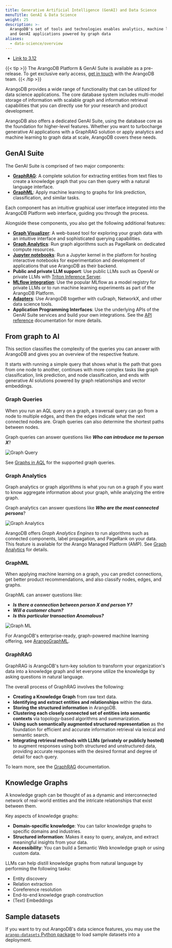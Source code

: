 ```yaml
---
title: Generative Artificial Intelligence (GenAI) and Data Science
menuTitle: GenAI & Data Science
weight: 25
description: >-
  ArangoDB's set of tools and technologies enables analytics, machine learning,
  and GenAI applications powered by graph data
aliases:
  - data-science/overview
---
```

- [Link to 3.12](../arangodb/3.12/aql/_index.md)

{{< tip >}}
The ArangoDB Platform & GenAI Suite is available as a pre-release. To get
exclusive early access, [get in touch](https://arangodb.com/contact/) with
the ArangoDB team.
{{< /tip >}}

ArangoDB provides a wide range of functionality that can be utilized for
data science applications. The core database system includes multi-model storage
of information with scalable graph and information retrieval capabilities that
you can directly use for your research and product development.

ArangoDB also offers a dedicated GenAI Suite, using the database core
as the foundation for higher-level features. Whether you want to turbocharge
generative AI applications with a GraphRAG solution or apply analytics and
machine learning to graph data at scale, ArangoDB covers these needs.

<!--
ArangoDB's Graph Analytics and GraphML capabilities provide various solutions
in data science and data analytics. Multiple data science personas within the
engineering space can make use of ArangoDB's set of tools and technologies that
enable analytics and machine learning on graph data. 
-->

## GenAI Suite

The GenAI Suite is comprised of two major components:

- [**GraphRAG**](#graphrag): A complete solution for extracting entities
  from text files to create a knowledge graph that you can then query with a
  natural language interface.
- [**GraphML**](#graphml): Apply machine learning to graphs for link prediction,
  classification, and similar tasks.

Each component has an intuitive graphical user interface integrated into the
ArangoDB Platform web interface, guiding you through the process.

Alongside these components, you also get the following additional features:

- [**Graph Visualizer**](../data-platform/graph-visualizer.md): A web-based tool for exploring your graph data with an
  intuitive interface and sophisticated querying capabilities.
- [**Graph Analytics**](graph-analytics.md): Run graph algorithms such as PageRank
  on dedicated compute resources.
- [**Jupyter notebooks**](notebook-servers.md): Run a Jupyter kernel in the platform for hosting
  interactive notebooks for experimentation and development of applications
  that use ArangoDB as their backend.
- **Public and private LLM support**: Use public LLMs such as OpenAI
  or private LLMs with [Triton Inference Server](services/triton-inference-server.md).  
- [**MLflow integration**](services/mlflow.md): Use the popular MLflow as a model registry for private LLMs
  or to run machine learning experiments as part of the ArangoDB Platform.
- [**Adapters**](../ecosystem/adapters/_index.md): Use ArangoDB together with cuGraph, NetworkX,
  and other data science tools. 
- **Application Programming Interfaces**: Use the underlying APIs of the
  GenAI Suite services and build your own integrations. See the
  [API reference](https://arangoml.github.io/platform-dss-api/GenAI-Service/proto/index.html) documentation
  for more details.

## From graph to AI

This section classifies the complexity of the queries you can answer with
ArangoDB and gives you an overview of the respective feature.

It starts with running a simple query that shows what is the path that goes from
one node to another, continues with more complex tasks like graph classification,
link prediction, and node classification, and ends with generative AI solutions
powered by graph relationships and vector embeddings.

### Graph Queries

When you run an AQL query on a graph, a traversal query can go from a node to
multiple edges, and then the edges indicate what the next connected nodes are.
Graph queries can also determine the shortest paths between nodes.

Graph queries can answer questions like _**Who can introduce me to person X**_?

![Graph Query](../images/graph-query.png)

See [Graphs in AQL](../arangodb/3.12/aql/graphs/_index.md) for the supported graph queries.

### Graph Analytics

Graph analytics or graph algorithms is what you run on a graph if you want to 
know aggregate information about your graph, while analyzing the entire graph.

Graph analytics can answer questions like _**Who are the most connected persons**_?

![Graph Analytics](../images/graph-analytics.png)

ArangoDB offers _Graph Analytics Engines_ to run algorithms such as
connected components, label propagation, and PageRank on your data. This feature
is available for the Arango Managed Platform (AMP). See
[Graph Analytics](graph-analytics.md) for details.

### GraphML

When applying machine learning on a graph, you can predict connections, get 
better product recommendations, and also classify nodes, edges, and graphs.

GraphML can answer questions like:
- _**Is there a connection between person X and person Y?**_
- _**Will a customer churn?**_ 
- _**Is this particular transaction Anomalous?**_

![Graph ML](../images/graph-ml.png)

For ArangoDB's enterprise-ready, graph-powered machine learning offering,
see [ArangoGraphML](graphml/_index.md).

### GraphRAG

GraphRAG is ArangoDB's turn-key solution to transform your organization's data into
a knowledge graph and let everyone utilize the knowledge by asking questions in
natural language.

The overall process of GraphRAG involves the following:
- **Creating a Knowledge Graph** from raw text data.
- **Identifying and extract entities and relationships** within the data.
- **Storing the structured information** in ArangoDB.
- **Clustering each closely connected set of entities into semantic contexts**
  via topology-based algorithms and summarization.
- **Using such semantically augmented structured representation** as the
  foundation for efficient and accurate information retrieval via lexical and
  semantic search.
- **Integrating retrieval methods with LLMs (privately or publicly hosted)**
  to augment responses using both structured and unstructured data, providing
  accurate responses with the desired format and degree of detail for each query.

To learn more, see the [GraphRAG](graphrag/_index.md) documentation.

## Knowledge Graphs

A knowledge graph can be thought of as a dynamic and interconnected network of
real-world entities and the intricate relationships that exist between them.

Key aspects of knowledge graphs:
- **Domain-specific knowledge**: You can tailor knowledge graphs to specific
  domains and industries.
- **Structured information**: Makes it easy to query, analyze, and extract
  meaningful insights from your data.
- **Accessibility**: You can build a Semantic Web knowledge graph or using
  custom data.

LLMs can help distill knowledge graphs from natural language by performing
the following tasks:
- Entity discovery
- Relation extraction
- Coreference resolution
- End-to-end knowledge graph construction
- (Text) Embeddings

## Sample datasets

If you want to try out ArangoDB's data science features, you may use the
[`arango-datasets` Python package](../arangodb/3.12/components/tools/arango-datasets.md)
to load sample datasets into a deployment.
